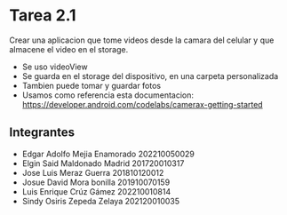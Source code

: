 # Tarea 2.1

Crear una aplicacion que tome videos desde la camara del celular y que almacene el video en el storage.

- Se uso videoView
- Se guarda en el storage del dispositivo, en una carpeta personalizada
- Tambien puede tomar y guardar fotos
- Usamos como referencia esta documentacion: https://developer.android.com/codelabs/camerax-getting-started

## Integrantes

- Edgar Adolfo Mejia Enamorado 202210050029
- Elgin Said Maldonado Madrid 201720010317
- Jose Luis Meraz Guerra 201810120012
- Josue David Mora bonilla 201910070159
- Luis Enrique Crúz Gámez 202210010814
- Sindy Osiris Zepeda Zelaya 202120010035
